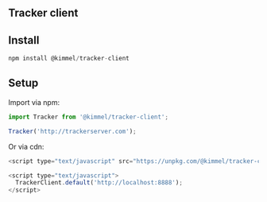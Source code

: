 ## Tracker client

## Install

```js
npm install @kimmel/tracker-client

```

## Setup

Import via npm:

```js
import Tracker from '@kimmel/tracker-client';

Tracker('http://trackerserver.com');

```

Or via cdn:

```js
<script type="text/javascript" src="https://unpkg.com/@kimmel/tracker-client@latest/umd/index.js"></script>

<script type="text/javascript">
  TrackerClient.default('http://localhost:8888');
</script>

```
